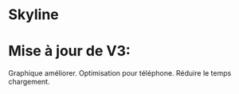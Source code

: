 # Skyline

# Mise à jour de V3:
Graphique améliorer.
Optimisation pour téléphone.
Réduire le temps chargement.
